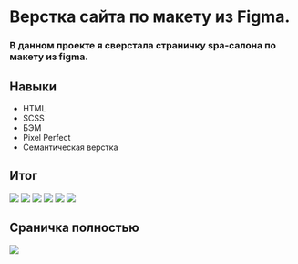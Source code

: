 # Верстка сайта по макету из Figma.
### В данном проекте я сверстала страничку spa-салона по макету из figma. 
## Навыки
- HTML
- SCSS
- БЭМ
- Pixel Perfect
- Семантическая верстка 
## Итог
![](https://sun9-27.userapi.com/impg/wss2Qq4t19W4ahUSFrMYTrgGdy7jrwY0BQ5-4w/41Sao1jMKKc.jpg?size=1593x647&quality=96&sign=05b817f488508ea5d0a39461d742ce8e&type=album)
![](https://sun9-72.userapi.com/impg/BCMudLOVIIJL4MuhGgwBuR7B2klyqKp3M3IuTg/pk99Dmmy59o.jpg?size=1594x691&quality=96&sign=ec3d298f40aadb82b8c3355055b03f4b&type=album)
![](https://sun9-72.userapi.com/impg/k6NksPM3HXJhmeNbgL-pBzfaBR8QcccWwwqRWA/9IdyKjuudUc.jpg?size=1894x757&quality=96&sign=67170ce74845c065f45c2baa7aaccbd9&type=album)
![](https://sun9-51.userapi.com/impg/yrhxoqZ7tF6a513iOXahRtDQR6MB4AdCTarpaQ/MQWVd05U4Jc.jpg?size=1594x912&quality=96&sign=d119f4aa815ee34503790ae0c66c399f&type=album)
![](https://sun9-38.userapi.com/impg/cFnjHRgXXzlEyXn0RjzYSzTxYf1swolDFGsVgg/_JJVsPq3VvI.jpg?size=1596x557&quality=96&sign=f5c58257781dc248ae616d61c1ba907b&type=album)
![](https://sun9-54.userapi.com/impg/IhObHYQMbYECxV996cmrjqb1cwoFXZMae18XLw/9RV9VqX7h3g.jpg?size=1595x685&quality=96&sign=ad95b5e17252a346ee8686e0ede7adf8&type=album)
## Сраничка полностью
![](https://sun86-1.userapi.com/impg/-ANiRDTg-sUt126QjWYspo_Sp0Z60A9RPdNG3g/l4qc0KQTbsA.jpg?size=852x2160&quality=96&sign=70b0d0e76bf1829d6d59ccdf76438a0d&type=album)
